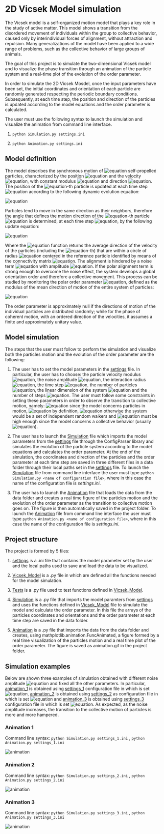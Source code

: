 # 2D Vicsek Model simulation

The Vicsek model is a self-organized motion model that plays a key role in the study of active matter. This model shows a transition from the disordered movement of individuals within the group to collective behavior, caused only by interindividual forces of alignment, without attraction and repulsion. Many generalizations of the model have been applied to a wide range of problems, such as the collective behavior of large groups of animals. 

The goal of this project is to simulate the two-dimensional Vicsek model and to visualize the phase transition through an animation of the particle system and a real-time plot of the evolution of the order parameter.

In order to simulate the 2D Vicsek Mosdel, once the input parameters have been set, the initial coordinates and orientation of each particle are randomly generated respecting the periodic boundary conditions. Subsequently, at each time step, the position and direction of the particles is updated according to the model equations and the order parameter is calculated.

The user must use the following syntax to launch the simulation and visualize the animation from command line interface.

1. ```python Simulation.py settings.ini```

2. ```python Animation.py settings.ini```

## Model definition
The model describes the synchronous motion of ![equation](https://latex.codecogs.com/svg.image?N) self-propelled particles, characterized by the position ![equation](https://latex.codecogs.com/svg.image?\textbf{r}_i(t)) and the velocity ![equation](https://latex.codecogs.com/svg.image?\textbf{v}_i(t)), with constant modulus ![equation](https://latex.codecogs.com/svg.image?v_0) and direction ![equation](https://latex.codecogs.com/svg.image?\textbf{s}_i(t)=(\cos\theta_i(t),\sin\theta_i(t))). The position of the ![equation](https://latex.codecogs.com/svg.image?i)-th particle is updated at each time step ![equation](https://latex.codecogs.com/svg.image?\Delta&space;t) according to the following dynamic evolution equation: 

![equation](https://latex.codecogs.com/svg.image?\textbf{r}_i(t+\Delta&space;t)=\textbf{r}_i(t)&plus;\textbf{v}_i(t)\Delta&space;t=\textbf{r}_i(t)&plus;v_0\textbf{s}_i(t)\Delta&space;t)

Particles tend to move in the same direction as their neighbors, therefore the angle that defines the motion direction of the ![equation](https://latex.codecogs.com/svg.image?i)-th particle ![equation](https://latex.codecogs.com/svg.image?\theta_i(t)) is determined, at each time step ![equation](https://latex.codecogs.com/svg.image?\Delta&space;t), by the following update equation:

![equation](https://latex.codecogs.com/svg.image?\theta_i(t+\Delta&space;t)=Arg\left&space;[&space;\sum_{j=1}^{N}&space;n_{ij}(t)\textbf{s}_j(t)\right&space;]&plus;\eta_i)

Where the ![equation](https://latex.codecogs.com/svg.image?Arg) function returns the average direction of the velocity of the particles (including the ![equation](https://latex.codecogs.com/svg.image?i)-th) that are within a circle of radius ![equation](https://latex.codecogs.com/svg.image?R_0) centered in the reference particle identified by means of the connectivity matrix ![equation](https://latex.codecogs.com/svg.image?n_{ij}(t)). The alignment is hindered by a noise term ![equation](https://latex.codecogs.com/svg.image?\eta_{i}\in[-\eta/2,\eta/2]) with amplitude ![equation](https://latex.codecogs.com/svg.image?\eta\in[0,1]). If the polar alignment term is strong enough to overcome the noise effect, the system develops a global orientation order and therefore a collective movement. This process can be studied by monitoring the polar order parameter ![equation](https://latex.codecogs.com/svg.image?\varphi(t)), defined as the modulus of the mean direction of motion of the entire system of particles:

![equation](https://latex.codecogs.com/svg.image?\varphi(t)=\frac{1}{N}\left|\sum_{i=1}^{N}&space;\textbf{s}_i(t)\right|)

The order parameter is approximately null if the directions of motion of the individual particles are distributed randomly; while for the phase of coherent motion, with an ordered direction of the velocities, it assumes a finite and approximately unitary value.

## Model simulation
The steps that the user must follow to perform the simulation and visualize both the particles motion and the evolution of the order parameter are the following:

1. The user has to set the model parameters in the [settings](https://github.com/sofiraponi/2D_Vicsek_Model/blob/main/settings.ini) file. In particular, the user has to choose: the particle velocity modulus ![equation](https://latex.codecogs.com/svg.image?v_0), the noise amplitude ![equation](https://latex.codecogs.com/svg.image?\eta), the interaction radius ![equation](https://latex.codecogs.com/svg.image?R_0), the time step ![equation](https://latex.codecogs.com/svg.image?\Delta&space;t), the number of particles ![equation](https://latex.codecogs.com/svg.image?N), the linear dimension of the system ![equation](https://latex.codecogs.com/svg.image?L) and the number of steps ![equation](https://latex.codecogs.com/svg.image?Ns). The user must follow some constraints in setting these parameters in order to observe the transition to collective motion, namely: ![equation](https://latex.codecogs.com/svg.image?v_0>0) since the model concerns particles in motion, ![equation](https://latex.codecogs.com/svg.image?\eta\in[0,1]) by definition, ![equation](https://latex.codecogs.com/svg.image?R_0>0) otherwise the system would be a set of independent random walkers and ![equation](https://latex.codecogs.com/svg.image?N) must be high enough since the model concerns a collective behavior (usually ![equation](https://latex.codecogs.com/svg.image?N\geq10)).

2. The user has to launch the [Simulation](https://github.com/sofiraponi/2D_Vicsek_Model/blob/main/Simulation.py) file which imports the model parameters from the [settings](https://github.com/sofiraponi/2D_Vicsek_Model/blob/main/settings.ini) file through the ConfigParser library and simulates the evolution of the particle system according to the model equations and calculates the order parameter. At the end of the simulation, the coordinates and direction of the particles and the order parameter at each time step are saved in three different files in a data folder through their local paths set in the [settings](https://github.com/sofiraponi/2D_Vicsek_Model/blob/main/settings.ini) file. To launch the [Simulation](https://github.com/sofiraponi/2D_Vicsek_Model/blob/main/Simulation.py) file from command line interface the user must type ```python Simulation.py <name of configuration file>```, where in this case the name of the configuration file is *settings.ini*.

3. The user has to launch the [Animation](https://github.com/sofiraponi/2D_Vicsek_Model/blob/main/Animation.py) file that loads the data from the data folder and creates a real time figure of the particles motion and the evolution of the order parameter as the transition to collective motion goes on. The figure is then automatically saved in the project folder. To launch the [Animation](https://github.com/sofiraponi/2D_Vicsek_Model/blob/main/Animation.py) file from command line interface the user must type ```python Animation.py <name of configuration file>```, where in this case the name of the configuration file is *settings.ini*.

## Project structure

The project is formed by 5 files:

1. [settings](https://github.com/sofiraponi/2D_Vicsek_Model/blob/main/settings.ini) is a .ini file that contains the model parameter set by the user and the local paths used to save and load the data to be visualized.

2. [Vicsek_Model](https://github.com/sofiraponi/2D_Vicsek_Model/blob/main/Vicsek_Model.py) is a .py file in which are defined all the functions needed for the model simulation.

3. [Tests](https://github.com/sofiraponi/2D_Vicsek_Model/blob/main/Test.py) is a .py file used to test functions defined in [Vicsek_Model](https://github.com/sofiraponi/2D_Vicsek_Model/blob/main/Vicsek_Model.py).

4. [Simulation](https://github.com/sofiraponi/2D_Vicsek_Model/blob/main/Simulation.py) is a .py file that imports the model paramters from [settings](https://github.com/sofiraponi/2D_Vicsek_Model/blob/main/settings.ini) and uses the functions
defined in [Vicsek_Model](https://github.com/sofiraponi/2D_Vicsek_Model/blob/main/Vicsek_Model.py) file to simulate the model and calculate the order parameter. In this file the arrays of the particles coordinates and orientations and the order parameter at each time step are saved in the data folder.

5. [Animation](https://github.com/sofiraponi/2D_Vicsek_Model/blob/main/Animation.py) is a .py file that imports the data from the data folder and creates, using mathplotlib.animation.FuncAnimated, a figure formed by a real time visualization of the particles motion and a real time plot of the order parameter. The figure is saved as animation.gif in the project folder.

## Simulation examples

Below are shown three examples of simulation obtained with different noise amplitude ![equation](https://latex.codecogs.com/svg.image?\eta) and fixed all the other parameters. In particular, [animation_1](https://github.com/sofiraponi/2D_Vicsek_Model/blob/main/animation_1.gif) is obtained using [settings_1](https://github.com/sofiraponi/2D_Vicsek_Model/blob/main/settings_1.ini) configuration file in which is set ![equation](https://latex.codecogs.com/svg.image?\eta&space;=&space;0.1), [animation_2](https://github.com/sofiraponi/2D_Vicsek_Model/blob/main/animation_2.gif) is obtained using [settings_2](https://github.com/sofiraponi/2D_Vicsek_Model/blob/main/settings_2.ini) as configuration file in which is set ![equation](https://latex.codecogs.com/svg.image?\eta&space;=&space;0.5) and [animation_3](https://github.com/sofiraponi/2D_Vicsek_Model/blob/main/animation_3.gif) is obtained using [settings_3](https://github.com/sofiraponi/2D_Vicsek_Model/blob/main/settings_3.ini) configuration file in which is set ![equation](https://latex.codecogs.com/svg.image?\eta&space;=&space;0.9).
As expected, as the noise amplitude increases, the transition to the collective motion of particles is more and more hampered.

### Animation 1
Command line syntax: ```python Simulation.py settings_1.ini``` , ```python Animation.py settings_1.ini```


![animation](https://github.com/sofiraponi/2D_Vicsek_Model/blob/main/animation_1.gif)

### Animation 2
Command line syntax: ```python Simulation.py settings_2.ini``` , ```python Animation.py settings_2.ini```


![animation](https://github.com/sofiraponi/2D_Vicsek_Model/blob/main/animation_2.gif)

### Animation 3
Command line syntax: ```python Simulation.py settings_3.ini``` , ```python Animation.py settings_3.ini```


![animation](https://github.com/sofiraponi/2D_Vicsek_Model/blob/main/animation_3.gif)
